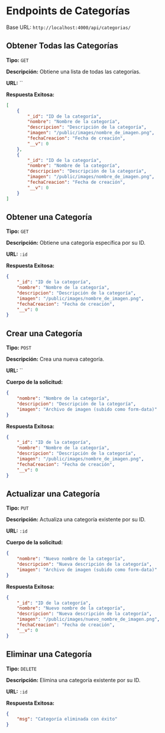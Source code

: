 # Endpoints de Categorías

Base URL: `http://localhost:4000/api/categorias/`

## Obtener Todas las Categorías

**Tipo:** `GET`

**Descripción:** Obtiene una lista de todas las categorías.

**URL:** ``

**Respuesta Exitosa:**
```` json
[
    {
        "_id": "ID de la categoría",
        "nombre": "Nombre de la categoría",
        "descripcion": "Descripción de la categoría",
        "imagen": "/public/images/nombre_de_imagen.png",
        "fechaCreacion": "Fecha de creación",
        "__v": 0
    },
    {
        "_id": "ID de la categoría",
        "nombre": "Nombre de la categoría",
        "descripcion": "Descripción de la categoría",
        "imagen": "/public/images/nombre_de_imagen.png",
        "fechaCreacion": "Fecha de creación",
        "__v": 0
    }
]
```` 

## Obtener una Categoría

**Tipo:** `GET`

**Descripción:** Obtiene una categoría específica por su ID.

**URL:** `:id`

**Respuesta Exitosa:**
```` json
{
    "_id": "ID de la categoría",
    "nombre": "Nombre de la categoría",
    "descripcion": "Descripción de la categoría",
    "imagen": "/public/images/nombre_de_imagen.png",
    "fechaCreacion": "Fecha de creación",
    "__v": 0
}
````

## Crear una Categoría

**Tipo:** `POST`

**Descripción:** Crea una nueva categoría.

**URL:** ``

**Cuerpo de la solicitud:**
```` json
{
    "nombre": "Nombre de la categoría",
    "descripcion": "Descripción de la categoría",
    "imagen": "Archivo de imagen (subido como form-data)"
}
````
**Respuesta Exitosa:**
```` json
{
    "_id": "ID de la categoría",
    "nombre": "Nombre de la categoría",
    "descripcion": "Descripción de la categoría",
    "imagen": "/public/images/nombre_de_imagen.png",
    "fechaCreacion": "Fecha de creación",
    "__v": 0
}
````

## Actualizar una Categoría

**Tipo:** `PUT`

**Descripción:** Actualiza una categoría existente por su ID.

**URL:** `:id`

**Cuerpo de la solicitud:**
```` json
{
    "nombre": "Nuevo nombre de la categoría",
    "descripcion": "Nueva descripción de la categoría",
    "imagen": "Archivo de imagen (subido como form-data)"
}
````
**Respuesta Exitosa:**
```` json
{
    "_id": "ID de la categoría",
    "nombre": "Nuevo nombre de la categoría",
    "descripcion": "Nueva descripción de la categoría",
    "imagen": "/public/images/nuevo_nombre_de_imagen.png",
    "fechaCreacion": "Fecha de creación",
    "__v": 0
}
````

## Eliminar una Categoría

**Tipo:** `DELETE`

**Descripción:** Elimina una categoría existente por su ID.

**URL:** `:id`

**Respuesta Exitosa:**
```` json
{
    "msg": "Categoría eliminada con éxito"
}
````